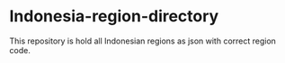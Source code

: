 # Indonesia-region-directory
This repository is hold all Indonesian regions as json with correct region code.
